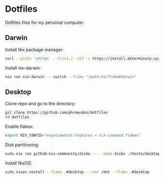 # Dotfiles

Dotfiles files for my personal computer.

## Darwin

Install Nix package manager:

```sh
curl --proto '=https' --tlsv1.2 -sSf -L https://install.determinate.systems/nix | sh -s -- install
```

Install nix-darwin:

```sh
nix run nix-darwin -- switch --flake "/path/to/flake#darwin"
```

## Desktop

Clone repo and go to the directory:

```sh
git clone https://github.com/phrmendes/dotfiles
cd dotfiles
```

Enable flakes:

```sh
export NIX_CONFIG="experimental-features = nix-command flakes"
```

Disk partitioning:

```sh
sudo nix run github:nix-community/disko -- --mode disko ./hosts/desktop/disko.nix --arg device '"/dev/sdX"'
```

Install NixOS:

```sh
sudo nixos-install --flake .#desktop --root /mnt --flake .#desktop
```
